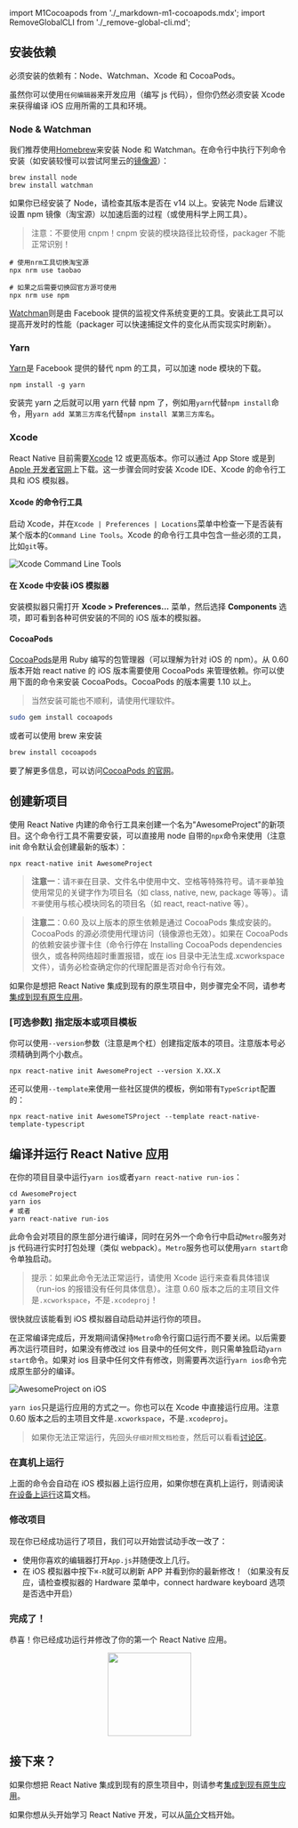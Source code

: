 import M1Cocoapods from './\_markdown-m1-cocoapods.mdx'; import RemoveGlobalCLI from './\_remove-global-cli.md';

## 安装依赖

必须安装的依赖有：Node、Watchman、Xcode 和 CocoaPods。

虽然你可以使用`任何编辑器`来开发应用（编写 js 代码），但你仍然必须安装 Xcode 来获得编译 iOS 应用所需的工具和环境。

### Node & Watchman

我们推荐使用[Homebrew](http://brew.sh/)来安装 Node 和 Watchman。在命令行中执行下列命令安装（如安装较慢可以尝试阿里云的[镜像源](https://developer.aliyun.com/mirror/homebrew)）：

```
brew install node
brew install watchman
```

如果你已经安装了 Node，请检查其版本是否在 v14 以上。安装完 Node 后建议设置 npm 镜像（淘宝源）以加速后面的过程（或使用科学上网工具）。

> 注意：不要使用 cnpm！cnpm 安装的模块路径比较奇怪，packager 不能正常识别！

```
# 使用nrm工具切换淘宝源
npx nrm use taobao

# 如果之后需要切换回官方源可使用
npx nrm use npm
```

[Watchman](https://facebook.github.io/watchman)则是由 Facebook 提供的监视文件系统变更的工具。安装此工具可以提高开发时的性能（packager 可以快速捕捉文件的变化从而实现实时刷新）。

### Yarn

[Yarn](http://yarnpkg.com)是 Facebook 提供的替代 npm 的工具，可以加速 node 模块的下载。

```
npm install -g yarn
```

安装完 yarn 之后就可以用 yarn 代替 npm 了，例如用`yarn`代替`npm install`命令，用`yarn add 某第三方库名`代替`npm install 某第三方库名`。

### Xcode

React Native 目前需要[Xcode](https://developer.apple.com/xcode/downloads/) 12 或更高版本。你可以通过 App Store 或是到[Apple 开发者官网](https://developer.apple.com/xcode/downloads/)上下载。这一步骤会同时安装 Xcode IDE、Xcode 的命令行工具和 iOS 模拟器。

#### Xcode 的命令行工具

启动 Xcode，并在`Xcode | Preferences | Locations`菜单中检查一下是否装有某个版本的`Command Line Tools`。Xcode 的命令行工具中包含一些必须的工具，比如`git`等。

![Xcode Command Line Tools](/docs/assets/GettingStartedXcodeCommandLineTools.png)

#### 在 Xcode 中安装 iOS 模拟器

安装模拟器只需打开 <strong>Xcode > Preferences...</strong> 菜单，然后选择 <strong>Components</strong> 选项，即可看到各种可供安装的不同的 iOS 版本的模拟器。

#### CocoaPods

[CocoaPods](https://cocoapods.org/)是用 Ruby 编写的包管理器（可以理解为针对 iOS 的 npm）。从 0.60 版本开始 react native 的 iOS 版本需要使用 CocoaPods 来管理依赖。你可以使用下面的命令来安装 CocoaPods。CocoaPods 的版本需要 1.10 以上。

> 当然安装可能也不顺利，请使用代理软件。

```sh
sudo gem install cocoapods
```

或者可以使用 brew 来安装

```sh
brew install cocoapods
```

要了解更多信息，可以访问[CocoaPods 的官网](https://guides.cocoapods.org/using/getting-started.html)。

<M1Cocoapods />

## 创建新项目

<RemoveGlobalCLI />

使用 React Native 内建的命令行工具来创建一个名为"AwesomeProject"的新项目。这个命令行工具不需要安装，可以直接用 node 自带的`npx`命令来使用（注意 init 命令默认会创建最新的版本）：

```shell
npx react-native init AwesomeProject
```

> **注意一**：请`不要`在目录、文件名中使用中文、空格等特殊符号。请`不要`单独使用常见的关键字作为项目名（如 class, native, new, package 等等）。请`不要`使用与核心模块同名的项目名（如 react, react-native 等）。

> **注意二**：0.60 及以上版本的原生依赖是通过 CocoaPods 集成安装的。CocoaPods 的源必须使用代理访问（镜像源也无效）。如果在 CocoaPods 的依赖安装步骤卡住（命令行停在 Installing CocoaPods dependencies 很久，或各种网络超时重置报错，或在 ios 目录中无法生成.xcworkspace 文件），请务必检查确定你的代理配置是否对命令行有效。

如果你是想把 React Native 集成到现有的原生项目中，则步骤完全不同，请参考[集成到现有原生应用](integration-with-existing-apps.md)。

### [可选参数] 指定版本或项目模板

你可以使用`--version`参数（注意是`两`个杠）创建指定版本的项目。注意版本号必须精确到两个小数点。

```shell
npx react-native init AwesomeProject --version X.XX.X
```

还可以使用`--template`来使用一些社区提供的模板，例如带有`TypeScript`配置的：

```shell
npx react-native init AwesomeTSProject --template react-native-template-typescript
```

## 编译并运行 React Native 应用

在你的项目目录中运行`yarn ios`或者`yarn react-native run-ios`：

```
cd AwesomeProject
yarn ios
# 或者
yarn react-native run-ios
```

此命令会对项目的原生部分进行编译，同时在另外一个命令行中启动`Metro`服务对 js 代码进行实时打包处理（类似 webpack）。`Metro`服务也可以使用`yarn start`命令单独启动。

> 提示：如果此命令无法正常运行，请使用 Xcode 运行来查看具体错误（run-ios 的报错没有任何具体信息）。注意 0.60 版本之后的主项目文件是`.xcworkspace`，不是`.xcodeproj`！

很快就应该能看到 iOS 模拟器自动启动并运行你的项目。

在正常编译完成后，开发期间请保持`Metro`命令行窗口运行而不要关闭。以后需要再次运行项目时，如果没有修改过 ios 目录中的任何文件，则只需单独启动`yarn start`命令。如果对 ios 目录中任何文件有修改，则需要再次运行`yarn ios`命令完成原生部分的编译。

![AwesomeProject on iOS](/docs/assets/GettingStartediOSSuccess.png)

`yarn ios`只是运行应用的方式之一。你也可以在 Xcode 中直接运行应用。注意 0.60 版本之后的主项目文件是`.xcworkspace`，不是`.xcodeproj`。

> 如果你无法正常运行，先回头`仔细对照文档检查`，然后可以看看[讨论区](https://github.com/reactnativecn/react-native-website/issues)。

### 在真机上运行

上面的命令会自动在 iOS 模拟器上运行应用，如果你想在真机上运行，则请阅读[在设备上运行](running-on-device.md)这篇文档。

### 修改项目

现在你已经成功运行了项目，我们可以开始尝试动手改一改了：

- 使用你喜欢的编辑器打开`App.js`并随便改上几行。
- 在 iOS 模拟器中按下`⌘-R`就可以刷新 APP 并看到你的最新修改！（如果没有反应，请检查模拟器的 Hardware 菜单中，connect hardware keyboard 选项是否选中开启）

### 完成了！

恭喜！你已经成功运行并修改了你的第一个 React Native 应用。

<center><img src="https://cdn.jsdelivr.net/gh/reactnativecn/react-native-website@gh-pages/docs/assets/GettingStartedCongratulations.png" width="150"></img></center>

## 接下来？

如果你想把 React Native 集成到现有的原生项目中，则请参考[集成到现有原生应用](integration-with-existing-apps.md)。

如果你想从头开始学习 React Native 开发，可以从[简介](getting-started.md)文档开始。
